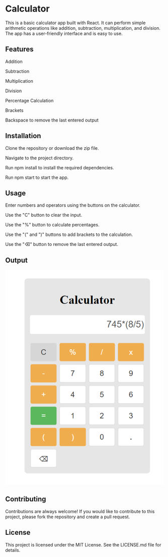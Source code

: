 # Calculator

This is a basic calculator app built with React. It can perform simple arithmetic operations like addition, subtraction, multiplication, and division. The app has a user-friendly interface and is easy to use.

## Features
Addition

Subtraction

Multiplication

Division

Percentage Calculation

Brackets

Backspace to remove the last entered output

## Installation
Clone the repository or download the zip file.

Navigate to the project directory.

Run npm install to install the required dependencies.

Run npm start to start the app.

## Usage
Enter numbers and operators using the buttons on the calculator.

Use the "C" button to clear the input.

Use the "%" button to calculate percentages.

Use the "(" and ")" buttons to add brackets to the calculation.

Use the "⌫" button to remove the last entered output.

## Output
![alt text](Capture1.PNG)


## Contributing
Contributions are always welcome! If you would like to contribute to this project, please fork the repository and create a pull request.

## License
This project is licensed under the MIT License. See the LICENSE.md file for details.

